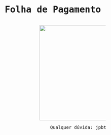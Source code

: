 <pre> <h1>           Folha de Pagamento Refatorado📃🔄</h1></pre>

<pre>                                   <img src="https://i.imgur.com/mcU3xnE.gif" align="center" width="300" height="300" /></pre>
<pre>
                                       Qualquer dúvida: jpbt@ic.ufal.br </pre>
